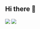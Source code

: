 <h2 align"center">Hi there 👋</h2>
<img align="center" src="https://komarev.com/ghpvc/?username=nameless0u0&color=gray">
<img align="center" src="https://github-readme-stats.vercel.app/api/top-langs/?username=nameless0u0&count_private=true&theme=dark">
